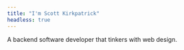 ```yaml
---
title: "I'm Scott Kirkpatrick"
headless: true
---
```


A backend software developer that tinkers with web design.
